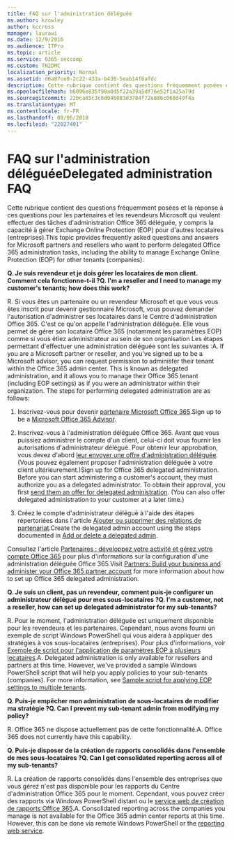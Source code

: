 ```yaml
---
title: FAQ sur l'administration déléguée
ms.author: krowley
author: kccross
manager: laurawi
ms.date: 12/9/2016
ms.audience: ITPro
ms.topic: article
ms.service: O365-seccomp
ms.custom: TN2DMC
localization_priority: Normal
ms.assetid: d6a87ce8-2c22-433a-b430-5eab14f6afdc
description: Cette rubrique contient des questions fréquemment posées et la réponse à ces questions pour les partenaires et les revendeurs Microsoft qui veulent effectuer des tâches d'administration Office 365 déléguée, y compris la capacité à gérer Exchange Online Protection (EOP) pour d'autres locataires (entreprises).
ms.openlocfilehash: b6096e835f90a0d5f22a39a5df76e52f1a25a79d
ms.sourcegitcommit: 22bca85c3c6d946083d3784f72e886c068d49f4a
ms.translationtype: MT
ms.contentlocale: fr-FR
ms.lasthandoff: 08/06/2018
ms.locfileid: "22027491"
---
```

# <a name="delegated-administration-faq"></a><span data-ttu-id="28d3f-103">FAQ sur l'administration déléguée</span><span class="sxs-lookup"><span data-stu-id="28d3f-103">Delegated administration FAQ</span></span>

<span data-ttu-id="28d3f-104">Cette rubrique contient des questions fréquemment posées et la réponse à ces questions pour les partenaires et les revendeurs Microsoft qui veulent effectuer des tâches d'administration Office 365 déléguée, y compris la capacité à gérer Exchange Online Protection (EOP) pour d'autres locataires (entreprises).</span><span class="sxs-lookup"><span data-stu-id="28d3f-104">This topic provides frequently asked questions and answers for Microsoft partners and resellers who want to perform delegated Office 365 administration tasks, including the ability to manage Exchange Online Protection (EOP) for other tenants (companies).</span></span>
  
 <span data-ttu-id="28d3f-105">**Q. Je suis revendeur et je dois gérer les locataires de mon client. Comment cela fonctionne-t-il ?**</span><span class="sxs-lookup"><span data-stu-id="28d3f-105">**Q. I'm a reseller and I need to manage my customer's tenants; how does this work?**</span></span>
  
<span data-ttu-id="28d3f-p101">R. Si vous êtes un partenaire ou un revendeur Microsoft et que vous vous êtes inscrit pour devenir gestionnaire Microsoft, vous pouvez demander l'autorisation d'administrer ses locataires dans le Centre d'administration Office 365. C'est ce qu'on appelle l'administration déléguée. Elle vous permet de gérer son locataire Office 365 (notamment les paramètres EOP) comme si vous étiez administrateur au sein de son organisation Les étapes permettant d'effectuer une administration déléguée sont les suivantes :</span><span class="sxs-lookup"><span data-stu-id="28d3f-p101">A. If you are a Microsoft partner or reseller, and you've signed up to be a Microsoft advisor, you can request permission to administer their tenant within the Office 365 admin center. This is known as delegated administration, and it allows you to manage their Office 365 tenant (including EOP settings) as if you were an administrator within their organization. The steps for performing delegated administration are as follows:</span></span>
  
1. <span data-ttu-id="28d3f-110">Inscrivez-vous pour devenir [partenaire Microsoft Office 365](https://aka.ms/cloudbenefits).</span><span class="sxs-lookup"><span data-stu-id="28d3f-110">Sign up to be a [Microsoft Office 365 Advisor](https://aka.ms/cloudbenefits).</span></span>
    
2. <span data-ttu-id="28d3f-p102">Inscrivez-vous à l'administration déléguée Office 365. Avant que vous puissiez administrer le compte d'un client, celui-ci doit vous fournir les autorisations d'administrateur délégué. Pour obtenir leur approbation, vous devez d'abord [leur envoyer une offre d'administration déléguée](https://go.microsoft.com/fwlink/?LinkId=396829). (Vous pouvez également proposer l'administration déléguée à votre client ultérieurement.)</span><span class="sxs-lookup"><span data-stu-id="28d3f-p102">Sign up for Office 365 delegated administration. Before you can start administering a customer's account, they must authorize you as a delegated administrator. To obtain their approval, you first [send them an offer for delegated administration](https://go.microsoft.com/fwlink/?LinkId=396829). (You can also offer delegated administration to your customer at a later time.)</span></span> 
    
3. <span data-ttu-id="28d3f-115">Créez le compte d'administrateur délégué à l'aide des étapes répertoriées dans l'article [Ajouter ou supprimer des relations de partenariat](https://go.microsoft.com/fwlink/?LinkId=396831).</span><span class="sxs-lookup"><span data-stu-id="28d3f-115">Create the delegated admin account using the steps documented in [Add or delete a delegated admin](https://go.microsoft.com/fwlink/?LinkId=396831).</span></span>
    
<span data-ttu-id="28d3f-116">Consultez l'article [Partenaires : développez votre activité et gérez votre compte Office 365](https://go.microsoft.com/fwlink/?LinkId=301485) pour plus d'informations sur la configuration d'une administration déléguée Office 365.</span><span class="sxs-lookup"><span data-stu-id="28d3f-116">Visit [Partners: Build your business and administer your Office 365 partner account](https://go.microsoft.com/fwlink/?LinkId=301485) for more information about how to set up Office 365 delegated administration.</span></span> 
  
 <span data-ttu-id="28d3f-117">**Q. Je suis un client, pas un revendeur, comment puis-je configurer un administrateur délégué pour mes sous-locataires ?**</span><span class="sxs-lookup"><span data-stu-id="28d3f-117">**Q. I'm a customer, not a reseller, how can set up delegated administrator for my sub-tenants?**</span></span>
  
<span data-ttu-id="28d3f-p103">R. Pour le moment, l'administration déléguée est uniquement disponible pour les revendeurs et les partenaires. Cependant, nous avons fourni un exemple de script Windows PowerShell qui vous aidera à appliquer des stratégies à vos sous-locataires (entreprises). Pour plus d'informations, voir [Exemple de script pour l'application de paramètres EOP à plusieurs locataires](sample-script-for-applying-eop-settings-to-multiple-tenants.md).</span><span class="sxs-lookup"><span data-stu-id="28d3f-p103">A. Delegated administration is only available for resellers and partners at this time. However, we've provided a sample Windows PowerShell script that will help you apply policies to your sub-tenants (companies). For more information, see [Sample script for applying EOP settings to multiple tenants](sample-script-for-applying-eop-settings-to-multiple-tenants.md).</span></span>
  
 <span data-ttu-id="28d3f-122">**Q. Puis-je empêcher mon administration de sous-locataires de modifier ma stratégie ?**</span><span class="sxs-lookup"><span data-stu-id="28d3f-122">**Q. Can I prevent my sub-tenant admin from modifying my policy?**</span></span>
  
<span data-ttu-id="28d3f-p104">R. Office 365 ne dispose actuellement pas de cette fonctionnalité.</span><span class="sxs-lookup"><span data-stu-id="28d3f-p104">A. Office 365 does not currently have this capability.</span></span>
  
 <span data-ttu-id="28d3f-125">**Q. Puis-je disposer de la création de rapports consolidés dans l'ensemble de mes sous-locataires ?**</span><span class="sxs-lookup"><span data-stu-id="28d3f-125">**Q. Can I get consolidated reporting across all of my sub-tenants?**</span></span>
  
<span data-ttu-id="28d3f-p105">R. La création de rapports consolidés dans l'ensemble des entreprises que vous gérez n'est pas disponible pour les rapports du Centre d'administration Office 365 pour le moment. Cependant, vous pouvez créer des rapports via Windows PowerShell distant ou le [service web de création de rapports Office 365](https://go.microsoft.com/fwlink/?LinkId=279926).</span><span class="sxs-lookup"><span data-stu-id="28d3f-p105">A. Consolidated reporting across the companies you manage is not available for the Office 365 admin center reports at this time. However, this can be done via remote Windows PowerShell or the [reporting web service](https://go.microsoft.com/fwlink/?LinkId=279926).</span></span> 
  

